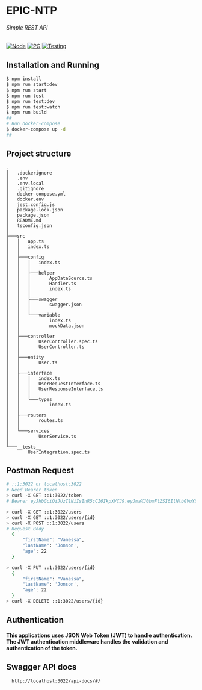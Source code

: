 <p align="center">
   <h1>EPIC-NTP</h1>
   <h6> Simple REST API </h6>
<p align="center">

[![Node](https://img.shields.io/badge/node--lts-v16.15.1-brightgreen)]()
[![PG](https://img.shields.io/badge/pg-v8.4.0-blue)]()
[![Testing](https://img.shields.io/badge/Total%20tests-1-blue)]()

</p>
</p>

## Installation and Running

```sh
$ npm install
$ npm run start:dev
$ npm run start
$ npm run test
$ npm run test:dev
$ npm run test:watch
$ npm run build
##
# Run docker-compose
$ docker-compose up -d
##
```

## Project structure
```
.
│   .dockerignore
│   .env
│   .env.local
│   .gitignore
│   docker-compose.yml
│   docker.env
│   jest.config.js
│   package-lock.json
│   package.json
│   README.md
│   tsconfig.json
│
├───src
│   │   app.ts
│   │   index.ts
│   │
│   ├───config
│   │   │   index.ts
│   │   │
│   │   ├───helper
│   │   │       AppDataSource.ts
│   │   │       Handler.ts
│   │   │       index.ts
│   │   │
│   │   ├───swagger
│   │   │       swagger.json
│   │   │
│   │   └───variable
│   │           index.ts
│   │           mockData.json
│   │
│   ├───controller
│   │       UserController.spec.ts
│   │       UserController.ts
│   │
│   ├───entity
│   │       User.ts
│   │
│   ├───interface
│   │   │   index.ts
│   │   │   UserRequestInterface.ts
│   │   │   UserResponseInterface.ts
│   │   │
│   │   └───types
│   │           index.ts
│   │
│   ├───routers
│   │       routes.ts
│   │
│   └───services
│           UserService.ts
│
└───__tests__
        UserIntegration.spec.ts
```

## Postman Request

```sh
# ::1:3022 or localhost:3022
# Need Bearer token
> curl -X GET ::1:3022/token
# Bearer eyJhbGciOiJUzI1NiIsInR5cCI6IkpXVCJ9.eyJmaXJ0bmFtZSI6IlNlbGVuYSIsImxhc3ROYW1lIjoiU2VsZW5hIiwiaWF0IjoxNjU1NjY0ODQ4LCJleHAiOjE2NTU2Njg0NDh9.BhGXzcqILxK5iI-KAin84eRAbYfxnFOD8JsgGalfReE

> curl -X GET ::1:3022/users
> curl -X GET ::1:3022/users/{id}
> curl -X POST ::1:3022/users
# Request Body
  {
      "firstName": "Vanessa",
      "lastName": 'Jonson',
      "age": 22
  }

> curl -X PUT ::1:3022/users/{id}
  {
      "firstName": "Vanessa",
      "lastName": 'Jonson',
      "age": 22
  }
> curl -X DELETE ::1:3022/users/{id}
```

## Authentication

<h4>
  This applications uses JSON Web Token (JWT) to handle authentication.
  The JWT authentication middleware handles the validation and authentication of the token.
</h4>

## Swagger API docs

```
  http://localhost:3022/api-docs/#/
```
